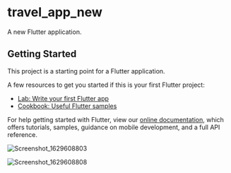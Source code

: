 # travel_app_new

A new Flutter application.

## Getting Started

This project is a starting point for a Flutter application.

A few resources to get you started if this is your first Flutter project:

- [Lab: Write your first Flutter app](https://flutter.dev/docs/get-started/codelab)
- [Cookbook: Useful Flutter samples](https://flutter.dev/docs/cookbook)

For help getting started with Flutter, view our
[online documentation](https://flutter.dev/docs), which offers tutorials,
samples, guidance on mobile development, and a full API reference.

![Screenshot_1629608803](https://user-images.githubusercontent.com/77057934/135658998-284add07-0157-43a5-9a62-205a37955fc9.png)

![Screenshot_1629608808](https://user-images.githubusercontent.com/77057934/135658993-03ef66e9-e8f1-46f0-bc04-286f8bde149d.png)
